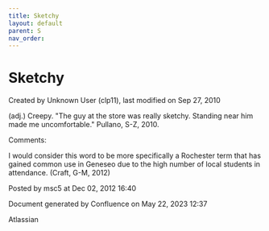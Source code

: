```yaml
---
title: Sketchy
layout: default
parent: S
nav_order:
---
```


# Sketchy

Created by  Unknown User (clp11), last modified on Sep 27, 2010

(adj.) Creepy. &quot;The guy at the store was really sketchy. Standing near him made me uncomfortable.&quot; Pullano, S-Z, 2010.

Comments:

I would consider this word to be more specifically a Rochester term that has gained common use in Geneseo due to the high number of local students in attendance. (Craft, G-M, 2012)

Posted by msc5 at Dec 02, 2012 16:40

Document generated by Confluence on May 22, 2023 12:37

Atlassian
